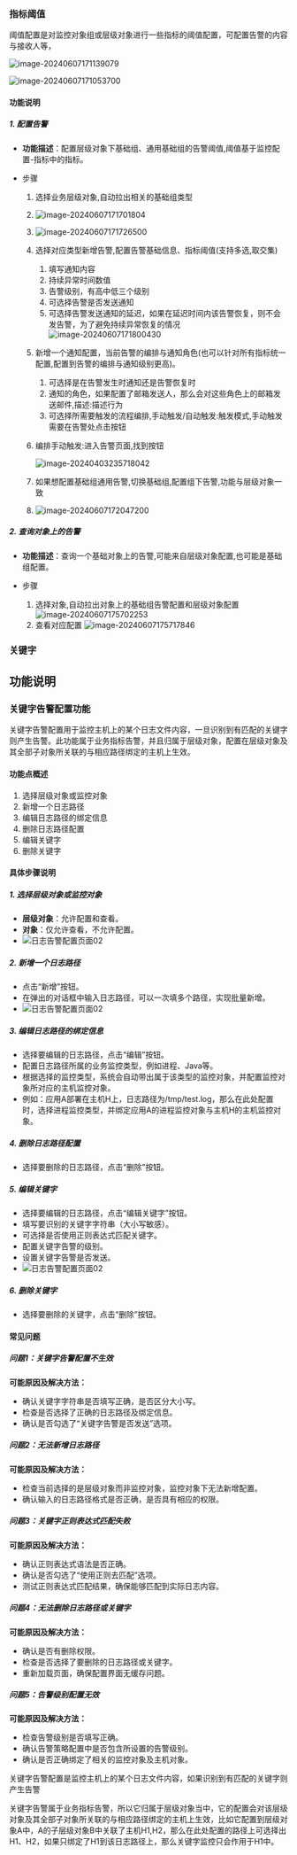 ### 指标阈值

阈值配置是对监控对象组或层级对象进行一些指标的阈值配置，可配置告警的内容与接收人等，

![image-20240607171139079](./images/open-monitor/image-20240607171139079.png)

![image-20240607171053700](./images/open-monitor/image-20240607171053700.png)

#### 功能说明

##### 1. 配置告警

- **功能描述**：配置层级对象下基础组、通用基础组的告警阈值,阈值基于监控配置-指标中的指标。

- 步骤

  1. 选择业务层级对象,自动拉出相关的基础组类型

  2. ![image-20240607171701804](./images/open-monitor/image-20240607171701804.png)

  3. ![image-20240607171726500](./images/open-monitor/image-20240607171726500.png)

  4. 选择对应类型新增告警,配置告警基础信息、指标阈值(支持多选,取交集)

     1. 填写通知内容
     2. 持续异常时间数值
     3. 告警级别，有高中低三个级别
     4. 可选择告警是否发送通知
     5. 可选择告警发送通知的延迟，如果在延迟时间内该告警恢复，则不会发告警，为了避免持续异常恢复的情况![image-20240607171800430](./images/open-monitor/image-20240607171800430.png)

  5. 新增一个通知配置，当前告警的编排与通知角色(也可以针对所有指标统一配置,配置到告警的编排与通知级别更高)。
  
     1. 可选择是在告警发生时通知还是告警恢复时
     2. 通知的角色，如果配置了邮箱发送人，那么会对这些角色上的邮箱发送邮件,描述:描述行为
     3. 可选择所需要触发的流程编排,手动触发/自动触发:触发模式,手动触发需要在告警处点击按钮
  
  6. 编排手动触发:进入告警页面,找到按钮
  
     ![image-20240403235718042](./images/taskman/image-20240403235718042.png)
  
     
  
  7. 如果想配置基础组通用告警,切换基础组,配置组下告警,功能与层级对象一致
  
  8. ![image-20240607172047200](./images/open-monitor/image-20240607172047200.png)
  
     

##### 2. 查询对象上的告警

- **功能描述**：查询一个基础对象上的告警,可能来自层级对象配置,也可能是基础组配置。
- 步骤

  1. 选择对象,自动拉出对象上的基础组告警配置和层级对象配置![image-20240607175702253](./images/open-monitor/image-20240607175702253.png)
  2. 查看对应配置
     ![image-20240607175717846](./images/open-monitor/image-20240607175717846.png)





### 关键字

## 功能说明

### 关键字告警配置功能

关键字告警配置用于监控主机上的某个日志文件内容，一旦识别到有匹配的关键字则产生告警。此功能属于业务指标告警，并且归属于层级对象，配置在层级对象及其全部子对象所关联的与相应路径绑定的主机上生效。

#### 功能点概述

1. 选择层级对象或监控对象
2. 新增一个日志路径
3. 编辑日志路径的绑定信息
4. 删除日志路径配置
5. 编辑关键字
6. 删除关键字

#### 具体步骤说明

##### 1. 选择层级对象或监控对象

- **层级对象**：允许配置和查看。
- **对象**：仅允许查看，不允许配置。
- ![日志告警配置页面02](images/open-monitor/config_05.png)

##### 2. 新增一个日志路径

- 点击“新增”按钮。
- 在弹出的对话框中输入日志路径，可以一次填多个路径，实现批量新增。
- ![日志告警配置页面02](images/open-monitor/config_06.png)

##### 3. 编辑日志路径的绑定信息

- 选择要编辑的日志路径，点击“编辑”按钮。
- 配置日志路径所属的业务监控类型，例如进程、Java等。
- 根据选择的监控类型，系统会自动带出属于该类型的监控对象，并配置监控对象所对应的主机监控对象。
- 例如：应用A部署在主机H上，日志路径为/tmp/test.log，那么在此处配置时，选择进程监控类型，并绑定应用A的进程监控对象与主机H的主机监控对象。

##### 4. 删除日志路径配置

- 选择要删除的日志路径，点击“删除”按钮。

##### 5. 编辑关键字

- 选择要编辑的日志路径，点击“编辑关键字”按钮。
- 填写要识别的关键字字符串（大小写敏感）。
- 可选择是否使用正则表达式匹配关键字。
- 配置关键字告警的级别。
- 设置关键字告警是否发送。
- ![日志告警配置页面02](images/open-monitor/config_07.png)

##### 6. 删除关键字

- 选择要删除的关键字，点击“删除”按钮。

#### 常见问题

##### 问题1：关键字告警配置不生效

**可能原因及解决方法：**

- 确认关键字字符串是否填写正确，是否区分大小写。
- 检查是否选择了正确的日志路径及绑定信息。
- 确认是否勾选了“关键字告警是否发送”选项。

##### 问题2：无法新增日志路径

**可能原因及解决方法：**

- 检查当前选择的是层级对象而非监控对象，监控对象下无法新增配置。
- 确认输入的日志路径格式是否正确，是否具有相应的权限。

##### 问题3：关键字正则表达式匹配失败

**可能原因及解决方法：**

- 确认正则表达式语法是否正确。
- 确认是否勾选了“使用正则去匹配”选项。
- 测试正则表达式匹配结果，确保能够匹配到实际日志内容。

##### 问题4：无法删除日志路径或关键字

**可能原因及解决方法：**

- 确认是否有删除权限。
- 检查是否选择了要删除的日志路径或关键字。
- 重新加载页面，确保配置界面无缓存问题。

##### 问题5：告警级别配置无效

**可能原因及解决方法：**

- 检查告警级别是否填写正确。
- 确认告警策略配置中是否包含所设置的告警级别。
- 确认是否正确绑定了相关的监控对象及主机对象。

关键字告警配置是监控主机上的某个日志文件内容，如果识别到有匹配的关键字则产生告警

关键字告警属于业务指标告警，所以它归属于层级对象当中，它的配置会对该层级对象及其全部子对象所关联的与相应路径绑定的主机上生效，比如它配置到层级对象A中，A的子层级对象B中关联了主机H1,H2，那么在此处配置的路径上可选择出H1、H2，如果只绑定了H1到该日志路径上，那么关键字监控只会作用于H1中。



